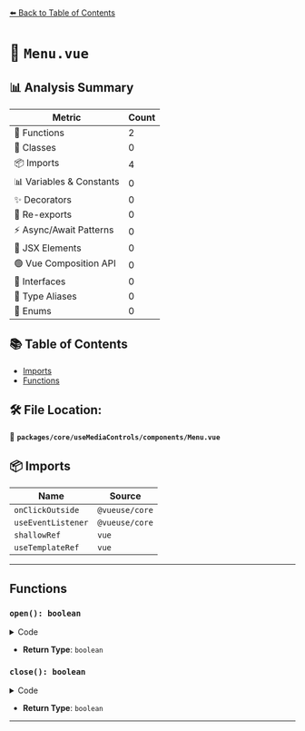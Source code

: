 [⬅️ Back to Table of Contents](../../../../index.md)

# 📄 `Menu.vue`

## 📊 Analysis Summary

| Metric | Count |
|--------|-------|
| 🔧 Functions | 2 |
| 🧱 Classes | 0 |
| 📦 Imports | 4 |
| 📊 Variables & Constants | 0 |
| ✨ Decorators | 0 |
| 🔄 Re-exports | 0 |
| ⚡ Async/Await Patterns | 0 |
| 💠 JSX Elements | 0 |
| 🟢 Vue Composition API | 0 |
| 📐 Interfaces | 0 |
| 📑 Type Aliases | 0 |
| 🎯 Enums | 0 |

## 📚 Table of Contents

- [Imports](#imports)
- [Functions](#functions)

## 🛠️ File Location:
📂 **`packages/core/useMediaControls/components/Menu.vue`**

## 📦 Imports

| Name | Source |
|------|--------|
| `onClickOutside` | `@vueuse/core` |
| `useEventListener` | `@vueuse/core` |
| `shallowRef` | `vue` |
| `useTemplateRef` | `vue` |


---

## Functions

### `open(): boolean`

<details><summary>Code</summary>

```ts
function open() {
  return isOpen.value = true
}
```
</details>

- **Return Type**: `boolean`
### `close(): boolean`

<details><summary>Code</summary>

```ts
function close() {
  return isOpen.value = false
}
```
</details>

- **Return Type**: `boolean`

---